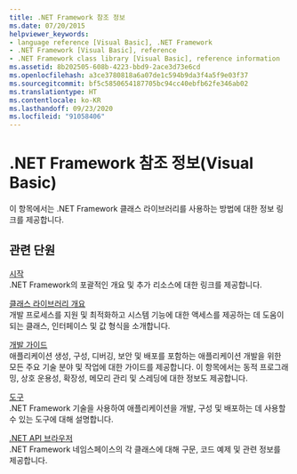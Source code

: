 ```yaml
---
title: .NET Framework 참조 정보
ms.date: 07/20/2015
helpviewer_keywords:
- language reference [Visual Basic], .NET Framework
- .NET Framework [Visual Basic], reference
- .NET Framework class library [Visual Basic], reference information
ms.assetid: 8b202505-608b-4223-bbd9-2ace3d73e6cd
ms.openlocfilehash: a3ce3780818a6a07de1c594b9da3f4a5f9e03f37
ms.sourcegitcommit: bf5c5850654187705bc94cc40ebfb62fe346ab02
ms.translationtype: HT
ms.contentlocale: ko-KR
ms.lasthandoff: 09/23/2020
ms.locfileid: "91058406"
---
```

# <a name="net-framework-reference-information-visual-basic"></a>.NET Framework 참조 정보(Visual Basic)

이 항목에서는 .NET Framework 클래스 라이브러리를 사용하는 방법에 대한 정보 링크를 제공합니다.  
  
## <a name="related-sections"></a>관련 단원  

 [시작](../../framework/get-started/index.md)  
 .NET Framework의 포괄적인 개요 및 추가 리소스에 대한 링크를 제공합니다.  
  
 [클래스 라이브러리 개요](../../standard/class-library-overview.md)  
 개발 프로세스를 지원 및 최적화하고 시스템 기능에 대한 액세스를 제공하는 데 도움이 되는 클래스, 인터페이스 및 값 형식을 소개합니다.  
  
 [개발 가이드](../../framework/development-guide.md)  
 애플리케이션 생성, 구성, 디버깅, 보안 및 배포를 포함하는 애플리케이션 개발을 위한 모든 주요 기술 분야 및 작업에 대한 가이드를 제공합니다. 이 항목에서는 동적 프로그래밍, 상호 운용성, 확장성, 메모리 관리 및 스레딩에 대한 정보도 제공합니다.  
  
 [도구](../../framework/tools/index.md)  
 .NET Framework 기술을 사용하여 애플리케이션을 개발, 구성 및 배포하는 데 사용할 수 있는 도구에 대해 설명합니다.  
  
 [.NET API 브라우저](../../../api/index.md)  
 .NET Framework 네임스페이스의 각 클래스에 대해 구문, 코드 예제 및 관련 정보를 제공합니다.
